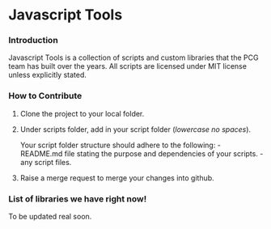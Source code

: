 # Javascript Tools #

### Introduction ###
Javascript Tools is a collection of scripts and custom libraries that the PCG team has built over the years. All scripts are licensed under MIT license unless explicitly stated.

### How to Contribute ###
1. Clone the project to your local folder.
2. Under scripts folder, add in your script folder (*lowercase no spaces*).

   Your script folder structure should adhere to the following:
        - README.md file stating the purpose and dependencies of your scripts.
        - any script files.

3. Raise a merge request to merge your changes into github.


### List of libraries we have right now! ###
To be updated real soon.